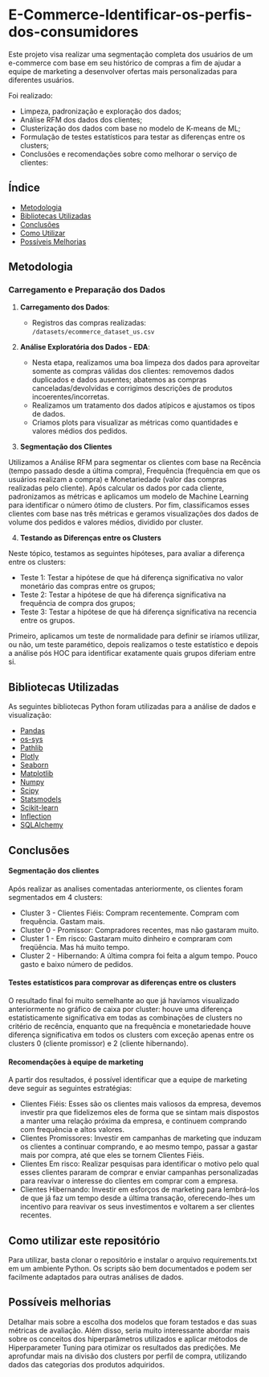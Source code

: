 # E-Commerce-Identificar-os-perfis-dos-consumidores
Este projeto visa realizar uma segmentação completa dos usuários de um e-commerce com base em seu histórico de compras a fim de ajudar a equipe de marketing a desenvolver ofertas mais personalizadas para diferentes usuários.

Foi realizado:  
- Limpeza, padronização e exploração dos dados;  
- Análise RFM dos dados dos clientes;  
- Clusterização dos dados com base no modelo de K-means de ML;
- Formulação de testes estatísticos para testar as diferenças entre os clusters; 
- Conclusões e recomendações sobre como melhorar o serviço de clientes:  

## Índice

- [Metodologia](#metodologia)
- [Bibliotecas Utilizadas](#bibliotecas-utilizadas)
- [Conclusões](#conclusões)
- [Como Utilizar](#como-utilizar-este-repositório)
- [Possíveis Melhorias](#possíveis-melhorias)

## Metodologia
### Carregamento e Preparação dos Dados

1. **Carregamento dos Dados**:
    - Registros das compras realizadas: `/datasets/ecommerce_dataset_us.csv`

2. **Análise Exploratória dos Dados - EDA**:
    - Nesta etapa, realizamos uma boa limpeza dos dados para aproveitar somente as compras válidas dos clientes: removemos dados duplicados e dados ausentes; abatemos as compras canceladas/devolvidas e corrigimos descrições de produtos incoerentes/incorretas.
    - Realizamos um tratamento dos dados atípicos e ajustamos os tipos de dados.
    - Criamos plots para visualizar as métricas como quantidades e valores médios dos pedidos.

3. **Segmentação dos Clientes**

Utilizamos a Análise RFM para segmentar os clientes com base na Recência (tempo passado desde a última compra), Frequência (frequência em que os usuários realizam a compra) e Monetariedade (valor das compras realizadas pelo cliente). Após calcular os dados por cada cliente, padronizamos as métricas e aplicamos um modelo de Machine Learning para identificar o número ótimo de clusters. Por fim, classificamos esses clientes com base nas três métricas e geramos visualizações dos dados de volume dos pedidos e valores médios, dividido por cluster.

4. **Testando as Diferenças entre os Clusters**

Neste tópico, testamos as seguintes hipóteses, para avaliar a diferença entre os clusters:
- Teste 1: Testar a hipótese de que há diferença significativa no valor monetário das compras entre os grupos; 
- Teste 2: Testar a hipótese de que há diferença significativa na frequência de compra dos grupos;
- Teste 3: Testar a hipótese de que há diferença significativa na recencia entre os grupos.

Primeiro, aplicamos um teste de normalidade para definir se iríamos utilizar, ou não, um teste paramético, depois realizamos o teste estatístico e depois a análise pós HOC para identificar exatamente quais grupos diferiam entre si.  


## Bibliotecas Utilizadas

As seguintes bibliotecas Python foram utilizadas para a análise de dados e visualização:

- [Pandas](https://pandas.pydata.org/)
- [os-sys](https://docs.python.org/3/library/os.html)
- [Pathlib](https://docs.python.org/3/library/pathlib.html)
- [Plotly](https://plotly.com/)
- [Seaborn](https://seaborn.pydata.org/)
- [Matplotlib](https://matplotlib.org/)
- [Numpy](https://numpy.org/)
- [Scipy](https://scipy.org/)
- [Statsmodels](https://www.statsmodels.org/)
- [Scikit-learn](https://scikit-learn.org/)
- [Inflection](https://inflection.readthedocs.io/)
- [SQLAlchemy](https://www.sqlalchemy.org/)


## Conclusões

#### Segmentação dos clientes  
Após realizar as analises comentadas anteriormente, os clientes foram segmentados em 4 clusters:
- Cluster 3 - Clientes Fiéis: Compram recentemente. Compram com frequência. Gastam mais. 
- Cluster 0 - Promissor: Compradores recentes, mas não gastaram muito.
- Cluster 1 - Em risco:	Gastaram muito dinheiro e compraram com freqüência. Mas há muito tempo.
- Cluster 2 - Hibernando: A última compra foi feita a algum tempo. Pouco gasto e baixo número de pedidos.  
  
#### Testes estatísticos para comprovar as diferenças entre os clusters  
O resultado final foi muito semelhante ao que já havíamos visualizado anteriormente no gráfico de caixa por cluster: houve uma diferença estatisticamente significativa em todas as combinações de clusters no critério de recência, enquanto que na frequência e monetariedade houve diferença significativa em todos os clusters com exceção apenas entre os clusters 0 (cliente promissor) e 2 (cliente hibernando).

#### Recomendações à equipe de marketing  
A partir dos resultados, é possível identificar que a equipe de marketing deve seguir as seguintes estratégias:
- Clientes Fiéis: Esses são os clientes mais valiosos da empresa, devemos investir pra que fidelizemos eles de forma que se sintam mais dispostos a manter uma relação próxima da empresa, e continuem comprando com frequência e altos valores.
- Clientes Promissores: Investir em campanhas de marketing que induzam os clientes a continuar comprando, e ao mesmo tempo, passar a gastar mais por compra, até que eles se tornem Clientes Fiéis.
- Clientes Em risco: Realizar pesquisas para identificar o motivo pelo qual esses clientes pararam de comprar e enviar campanhas personalizadas para reavivar o interesse do clientes em comprar com a empresa.
- Clientes Hibernando: Investir em esforços de marketing para lembrá-los de que já faz um tempo desde a última transação, oferecendo-lhes um incentivo para reavivar os seus investimentos e voltarem a ser clientes recentes.

## Como utilizar este repositório

Para utilizar, basta clonar o repositório e instalar o arquivo requirements.txt em um ambiente Python. Os scripts são bem documentados e podem ser facilmente adaptados para outras análises de dados.

## Possíveis melhorias
Detalhar mais sobre a escolha dos modelos que foram testados e das suas métricas de avaliação. Além disso, seria muito interessante abordar mais sobre os conceitos dos hiperparâmetros utilizados e aplicar métodos de Hiperparameter Tuning para otimizar os resultados das predições.
Me aprofundar mais na divisão dos clusters por perfil de compra, utilizando dados das categorias dos produtos adquiridos.
